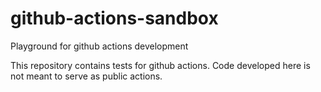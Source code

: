 # github-actions-sandbox
Playground for github actions development

This repository contains tests for github actions. Code developed here is not meant to serve as public actions.
